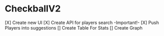 # CheckballV2
[X] Create new UI
[X] Create API for players search -Important!-
[X] Push Players into suggestions
[] Create Table For Stats
[] Create Graph